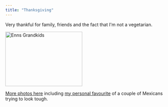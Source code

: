 ```yaml
---
title: "Thanksgiving"
---
```

<p>Very thankful for family, friends and the fact that I'm not a vegetarian.</p>
<p><a href="http://www.flickr.com/photos/lemon/5075729269/" class="tt-flickr tt-flickr-Small" title="Enns Grandkids"><img class="aligncenter" src="http://farm5.static.flickr.com/4061/5075729269_be4a544422_m.jpg" alt="Enns Grandkids" width="240" height="171" /></a></p>
<p><a href="http://www.flickr.com/photos/lemon/sets/72157625026019779/">More photos here</a> including <a href="http://www.flickr.com/photos/lemon/5075703191/in/set-72157625026019779/">my personal favourite</a> of a couple of Mexicans trying to look tough.</p>
